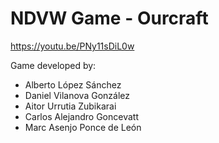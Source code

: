 # NDVW Game - Ourcraft

https://youtu.be/PNy11sDiL0w

Game developed by:

- Alberto López Sánchez
- Daniel Vilanova González
- Aitor Urrutia Zubikarai
- Carlos Alejandro Goncevatt
- Marc Asenjo Ponce de León
